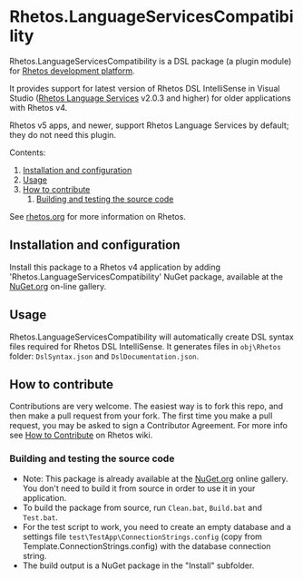 # Rhetos.LanguageServicesCompatibility

Rhetos.LanguageServicesCompatibility is a DSL package (a plugin module) for [Rhetos development platform](https://github.com/Rhetos/Rhetos).

It provides support for latest version of Rhetos DSL IntelliSense in Visual Studio ([Rhetos Language Services](https://github.com/Rhetos/LanguageServices) v2.0.3 and higher)
for older applications with Rhetos v4.

Rhetos v5 apps, and newer, support Rhetos Language Services by default; they do not need this plugin.

Contents:

1. [Installation and configuration](#installation-and-configuration)
2. [Usage](#usage)
3. [How to contribute](#how-to-contribute)
   1. [Building and testing the source code](#building-and-testing-the-source-code)

See [rhetos.org](http://www.rhetos.org/) for more information on Rhetos.

## Installation and configuration

Install this package to a Rhetos v4 application
by adding 'Rhetos.LanguageServicesCompatibility' NuGet package,
available at the [NuGet.org](https://www.nuget.org/) on-line gallery.

## Usage

Rhetos.LanguageServicesCompatibility will automatically create DSL syntax files required for Rhetos DSL IntelliSense.
It generates files in `obj\Rhetos` folder: `DslSyntax.json` and `DslDocumentation.json`.

## How to contribute

Contributions are very welcome. The easiest way is to fork this repo, and then
make a pull request from your fork. The first time you make a pull request, you
may be asked to sign a Contributor Agreement.
For more info see [How to Contribute](https://github.com/Rhetos/Rhetos/wiki/How-to-Contribute) on Rhetos wiki.

### Building and testing the source code

* Note: This package is already available at the [NuGet.org](https://www.nuget.org/) online gallery.
  You don't need to build it from source in order to use it in your application.
* To build the package from source, run `Clean.bat`, `Build.bat` and `Test.bat`.
* For the test script to work, you need to create an empty database and
  a settings file `test\TestApp\ConnectionStrings.config` (copy from Template.ConnectionStrings.config)
  with the database connection string.
* The build output is a NuGet package in the "Install" subfolder.
